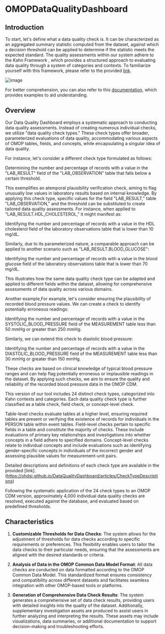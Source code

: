 # OMOPDataQualityDashboard

## Introduction

To start, let's define what a data quality check is. It can be characterized as an aggregated summary statistic computed from the dataset, against which a decision threshold can be applied to determine if the statistic meets the expected standard.
The quality assessments within our system adhere to the Kahn Framework , which provides a structured approach to evaluating data quality through a system of categories and contexts. To familiarize yourself with this framework, please refer to the provided [link](https://www.ncbi.nlm.nih.gov/pmc/articles/PMC5051581/).

![image](https://github.com/Aasimzada/OMOP-Data-Quality-Dashboard/assets/163043181/2cb9a75c-1bb2-4584-9e50-74103593fa34)

For better comprehension, you can also refer to this [documentation](https://www.ohdsi.org/wp-content/uploads/2019/09/2-Plenary-1-OMOP-DQ-Clair-Andrew.pdf), which provides examples to aid understanding.

## Overview

Our Data Quality Dashboard employs a systematic approach to conducting data quality assessments. Instead of creating numerous individual checks, we utilize "data quality check types." These check types offer broader, parameterized evaluations of data quality, accommodating various aspects of OMOP tables, fields, and concepts, while encapsulating a singular idea of data quality. 

For instance, let's consider a different check type formulated as follows:

Determining the number and percentage of records with a value in the "LAB_RESULT" field of the "LAB_OBSERVATION" table that falls below a certain threshold.

This exemplifies an atemporal plausibility verification check, aiming to flag unusually low values in laboratory results based on internal knowledge. By applying this check type, specific values for the field "LAB_RESULT," table "LAB_OBSERVATION," and the threshold can be substituted to create tailored data quality assessments. For instance, when applied to "LAB_RESULT.HDL_CHOLESTEROL," it might manifest as:

Identifying the number and percentage of records with a value in the HDL cholesterol field of the laboratory observations table that is lower than 10 mg/dL.

Similarly, due to its parameterized nature, a comparable approach can be applied to another scenario such as "LAB_RESULT.BLOOD_GLUCOSE":

Identifying the number and percentage of records with a value in the blood glucose field of the laboratory observations table that is lower than 70 mg/dL.

This illustrates how the same data quality check type can be adapted and applied to different fields within the dataset, allowing for comprehensive assessments of data quality across various domains.

Another example,For example, let's consider ensuring the plausibility of recorded blood pressure values. We can create a check to identify potentially erroneous readings:

Identifying the number and percentage of records with a value in the SYSTOLIC_BLOOD_PRESSURE field of the MEASUREMENT table less than 50 mmHg or greater than 250 mmHg.

Similarly, we can extend this check to diastolic blood pressure:

Identifying the number and percentage of records with a value in the DIASTOLIC_BLOOD_PRESSURE field of the MEASUREMENT table less than 30 mmHg or greater than 150 mmHg.

These checks are based on clinical knowledge of typical blood pressure ranges and can help flag potentially erroneous or implausible readings in the dataset. By applying such checks, we aim to ensure the quality and reliability of the recorded blood pressure data in the OMOP CDM.

This version of our tool includes 24 distinct check types, categorized into Kahn contexts and categories. Each data quality check type is further classified as a table check, field check, or concept-level check. 

Table-level checks evaluate tables at a higher level, ensuring required tables are present or verifying the existence of records for individuals in the PERSON table within event tables. Field-level checks pertain to specific fields in a table and constitute the majority of checks. These include evaluations of primary key relationships and investigations into whether concepts in a field adhere to specified domains. Concept-level checks relate to individual concepts and include evaluations such as identifying gender-specific concepts in individuals of the incorrect gender and assessing plausible values for measurement-unit pairs. 

Detailed descriptions and definitions of each check type are available in the provided [link].(https://ohdsi.github.io/DataQualityDashboard/articles/CheckTypeDescriptions)

Following the systematic application of the 24 check types to an OMOP CDM version, approximately 4,000 individual data quality checks are resolved, executed against the database, and evaluated based on predefined thresholds.

## Characteristics

1. **Customizable Thresholds for Data Checks**: The system allows for the adjustment of thresholds for data checks according to specific requirements or preferences. This flexibility enables users to tailor the data checks to their particular needs, ensuring that the assessments are aligned with the desired standards or criteria.

2. **Analysis of Data in the OMOP Common Data Model Format**: All data checks are conducted on data formatted according to the OMOP Common Data Model. This standardized format ensures consistency and compatibility across different datasets and facilitates seamless integration with other OMOP-based tools or platforms.

3. **Generation of Comprehensive Data Check Results**: The system generates a comprehensive set of data check results, providing users with detailed insights into the quality of the dataset. Additionally, supplementary investigation assets are produced to assist users in further analyzing and interpreting the results. These assets may include visualizations, data summaries, or additional documentation to support decision-making and troubleshooting efforts.
